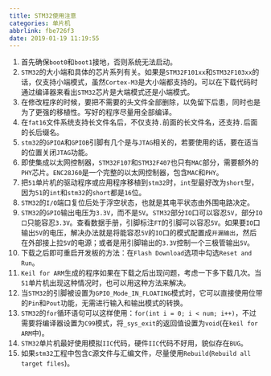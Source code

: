 ```yaml
---
title: STM32使用注意
categories: 单片机
abbrlink: fbe726f3
date: 2019-01-19 11:19:55
---
```

1. 首先确保`boot0`和`boot1`接地，否则系统无法启动。<!--more-->
2. `STM32`的大小端和具体的芯片系列有关。如果是`STM32F101xx`和`STM32F103xx`的话，仅支持小端模式，虽然`Cortex-M3`是大小端都支持的。可以在下载代码时通过编译器来看出`STM32`芯片是大端模式还是小端模式。
3. 在修改程序的时候，要把不需要的头文件全部删除，以免留下后患，同时也是为了更强的移植性。写好的程序尽量用全部编译。
4. 在`fat16`文件系统支持长文件名后，不仅支持`.`前面的长文件名，还支持`.`后面的长后缀名。
5. `stm32`的`GPIOA`和`GPIOB`引脚有几个是与`JTAG`相关的，若要使用的话，要在适当的位置关闭`JTAG`功能。
6. 即使集成以太网控制器，`STM32F107`和`STM32F407`也只有`MAC`部分，需要额外的`PHY`芯片。`ENC28J60`是一个完整的以太网控制器，包含`MAC`和`PHY`。
7. 把`51`单片机的驱动程序或应用程序移植到`stm32`时，`int`型最好改为`short`型，因为`51`的`int`和`stm32`的`short`都是`16`位。
8. `STM32`的`I/O`端口复位后处于浮空状态，也就是其电平状态由外围电路决定。
9. `STM32`的`GPIO`输出电压为`3.3V`，而不是`5V`。`STM32`部分`IO`口可以容忍`5V`，部分`IO口`只能容忍`3.3V`。查看数据手册，引脚标注`FT`的引脚可以容忍`5V`。如果要`IO`口输出`5V`的电压，解决办法就是将能容忍`5V`的`IO`口的模式配置成`开漏输出`，然后在外部接上拉`5V`的电源；或者是用引脚输出的`3.3V`控制一个三极管输出`5V`。
10. 下载之后即可重启开发板的方法：在`Flash Download`选项中勾选`Reset and Run`。
11. `Keil for ARM`生成的程序如果在下载之后出现问题，考虑一下多下载几次。当`51`单片机出现这种情况时，也可以用这种方法来解决。
12. 当`STM32`的引脚被设置为`GPIO_Mode_IN_FLOATING`模式时，它可以直接使用位带的`Pin`和`Pout`功能，无需进行输入和输出模式的转换。
13. `STM32`的`for`循环语句可以这样使用：`for(int i = 0; i < num; i++)`，不过需要将编译器设置为`C99`模式，将`_sys_exit`的返回值设置为`void`(在`keil for ARM`中)。
14. `STM32`单片机最好使用模拟`IIC`代码，硬件`IIC`代码不好用，貌似存在`BUG`。
15. 如果`stm32`工程中包含`C`源文件与汇编文件，尽量使用`Rebuild`(`Rebuild all target files`)。